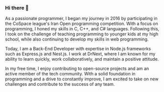 ### Hi there 👋
As a passionate programmer, I began my journey in 2016 by participating in the CoSpace league's Iran Open programming competition. With a focus on programming, I honed my skills in C, C++, and C# languages. Following this, I took on the challenge of teaching programming to younger kids at my high school, while also continuing to develop my skills in web programming.

Today, I am a Back-End Developer with expertise in Node.js frameworks such as Express.js and Nest.js. I work at DrNext, where I am known for my ability to learn quickly, work collaboratively, and maintain a positive attitude.

In my free time, I enjoy contributing to open-source projects and am an active member of the tech community. With a solid foundation in programming and a drive to constantly improve, I am excited to take on new challenges and contribute to the success of any team.
<!--
**mhmmdamiwn/mhmmdamiwn** is a ✨ _special_ ✨ repository because its `README.md` (this file) appears on your GitHub profile.

Here are some ideas to get you started:

- 🔭 I’m currently working on ...
- 🌱 I’m currently learning ...
- 👯 I’m looking to collaborate on ...
- 🤔 I’m looking for help with ...
- 💬 Ask me about ...
- 📫 How to reach me: ...
- 😄 Pronouns: ...
- ⚡ Fun fact: ...
-->
